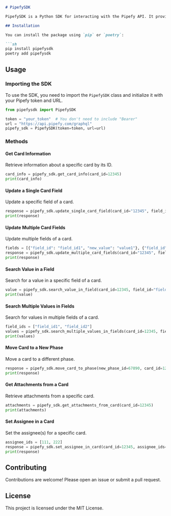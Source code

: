 ```markdown
# PipefySDK

PipefySDK is a Python SDK for interacting with the Pipefy API. It provides a set of methods to manage cards, fields, attachments, and more.

## Installation

You can install the package using `pip` or `poetry`:

```sh
pip install pipefysdk
poetry add pipefysdk
```

## Usage

### Importing the SDK

To use the SDK, you need to import the `PipefySDK` class and initialize it with your Pipefy token and URL.

```python
from pipefysdk import PipefySDK

token = "your_token"  # You don't need to include "Bearer"
url = "https://api.pipefy.com/graphql"
pipefy_sdk = PipefySDK(token=token, url=url)
```

### Methods

#### Get Card Information

Retrieve information about a specific card by its ID.

```python
card_info = pipefy_sdk.get_card_info(card_id=12345)
print(card_info)
```

#### Update a Single Card Field

Update a specific field of a card.

```python
response = pipefy_sdk.update_single_card_field(card_id="12345", field_id="field_id", new_value="new_value")
print(response)
```

#### Update Multiple Card Fields

Update multiple fields of a card.

```python
fields = [{"field_id": "field_id1", "new_value": "value1"}, {"field_id": "field_id2", "new_value": "value2"}]
response = pipefy_sdk.update_multiple_card_fields(card_id="12345", fields=fields)
print(response)
```

#### Search Value in a Field

Search for a value in a specific field of a card.

```python
value = pipefy_sdk.search_value_in_field(card_id=12345, field_id="field_id")
print(value)
```

#### Search Multiple Values in Fields

Search for values in multiple fields of a card.

```python
field_ids = ["field_id1", "field_id2"]
values = pipefy_sdk.search_multiple_values_in_fields(card_id=12345, field_ids=field_ids)
print(values)
```

#### Move Card to a New Phase

Move a card to a different phase.

```python
response = pipefy_sdk.move_card_to_phase(new_phase_id=67890, card_id=12345)
print(response)
```

#### Get Attachments from a Card

Retrieve attachments from a specific card.

```python
attachments = pipefy_sdk.get_attachments_from_card(card_id=12345)
print(attachments)
```

#### Set Assignee in a Card

Set the assignee(s) for a specific card.

```python
assignee_ids = [111, 222]
response = pipefy_sdk.set_assignee_in_card(card_id=12345, assignee_ids=assignee_ids)
print(response)
```

## Contributing

Contributions are welcome! Please open an issue or submit a pull request.

## License

This project is licensed under the MIT License.
```